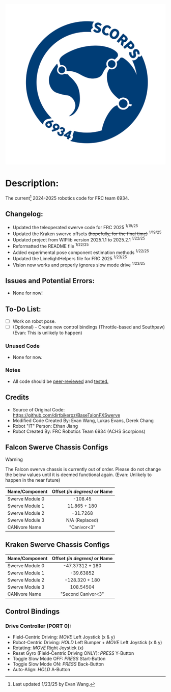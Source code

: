 ![](TeamLogo6934.png)

# Description: 
The current[^1] 2024-2025 robotics code for FRC team 6934.

## Changelog:  
- Updated the teleoperated swerve code for FRC 2025 <sup>1/19/25</sup>
- Updated the Kraken swerve offsets ~~(hopefully, for the final time)~~ <sup>1/19/25</sup>
- Updated project from WIPlib version 2025.1.1 to 2025.2.1 <sup>1/22/25</sup>
- Reformatted the README file <sup>1/22/25</sup>
- Added experimental pose component estimation methods <sup>1/22/25</sup>
- Updated the LimelightHelpers file for FRC 2025 <sup>1/23/25</sup>
- Vision now works and properly ignores slow mode drive <sup>1/23/25</sup>

## Issues and Potential Errors:   
- None for now!

## To-Do List:  
- [ ] Work on robot pose.  
- [ ] \(Optional\) - Create new control bindings (Throttle-based and Southpaw) (Evan: This is unlikely to happen)

### Unused Code  
- None for now. 

### Notes  
- All code should be <ins>peer-reviewed</ins> and <ins>tested</inv>. 

## Credits  
- Source of Original Code: https://github.com/dirtbikerxz/BaseTalonFXSwerve  
- Modified Code Created By: Evan Wang, Lukas Evans, Derek Chang  
- Robot "IT" Person: Ethan Jiang
- Robot Created By: FRC Robotics Team 6934 (ACHS Scorpions)  

## Falcon Swerve Chassis Configs  
> [!WARNING]
> The Falcon swerve chassis is currently out of order. Please do not change the below values until it is deemed functional again. (Evan: Unlikely to happen in the near future)

| Name/Component | Offset *(in degrees)* or Name |
| :--- | :---: |
| Swerve Module 0 | -108.45 |
| Swerve Module 1 | 11.865 + 180 |
| Swerve Module 2 | -31.7268 |
| Swerve Module 3 | N/A (Replaced) |
| CANivore Name | "Canivor<3" |

## Kraken Swerve Chassis Configs  

| Name/Component | Offset *(in degrees)* or Name |
| :--- | :---: |
| Swerve Module 0 | -47.37312 + 180 |
| Swerve Module 1 | -39.63852 |
| Swerve Module 2 | -128.320 + 180 |
| Swerve Module 3 | 108.54504 |
| CANivore Name | "Second Canivor<3" |

## Control Bindings  
### Drive Controller (**PORT 0**):   
- Field-Centric Driving: *MOVE* Left Joystick (x & y)  
- Robot-Centric Driving: *HOLD* Left Bumper + *MOVE* Left Joystick (x & y)  
- Rotating: *MOVE* Right Joystick (x)  
- Reset Gyro (Field-Centric Driving ONLY): *PRESS* Y-Button  
- Toggle Slow Mode OFF: *PRESS* Start-Button  <br> 
- Toggle Slow Mode ON: *PRESS* Back-Button  <br> 
- Auto-Align: *HOLD* A-Button  <br>   

[^1]: Last updated 1/23/25 by Evan Wang.
